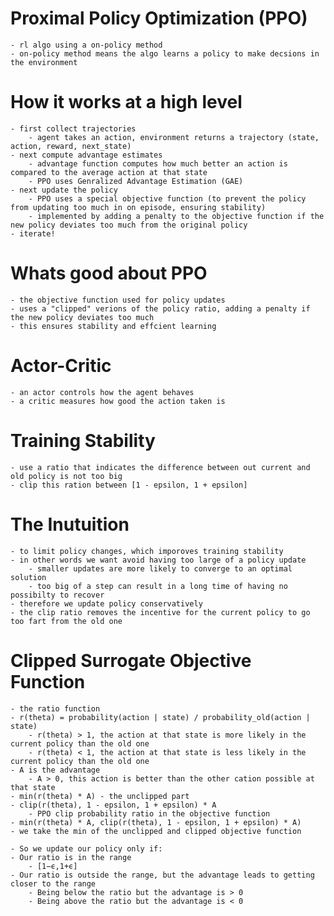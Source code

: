 # Proximal Policy Optimization (PPO)

    - rl algo using a on-policy method
    - on-policy method means the algo learns a policy to make decsions in the environment

# How it works at a high level

    - first collect trajectories
        - agent takes an action, environment returns a trajectory (state, action, reward, next_state)
    - next compute advantage estimates
        - advantage function computes how much better an action is compared to the average action at that state
        - PPO uses Genralized Advantage Estimation (GAE)
    - next update the policy
        - PPO uses a special objective function (to prevent the policy from updating too much in on episode, ensuring stability)
        - implemented by adding a penalty to the objective function if the new policy deviates too much from the original policy
    - iterate!

# Whats good about PPO

    - the objective function used for policy updates
    - uses a "clipped" verions of the policy ratio, adding a penalty if the new policy deviates too much
    - this ensures stability and effcient learning

# Actor-Critic

    - an actor controls how the agent behaves
    - a critic measures how good the action taken is

# Training Stability

    - use a ratio that indicates the difference between out current and old policy is not too big
    - clip this ration between [1 - epsilon, 1 + epsilon]

# The Inutuition

    - to limit policy changes, which imporoves training stability
    - in other words we want avoid having too large of a policy update
        - smaller updates are more likely to converge to an optimal solution
        - too big of a step can result in a long time of having no possibilty to recover
    - therefore we update policy conservatively
    - the clip ratio removes the incentive for the current policy to go too fart from the old one

# Clipped Surrogate Objective Function

    - the ratio function
    - r(theta) = probability(action | state) / probability_old(action | state)
        - r(theta) > 1, the action at that state is more likely in the current policy than the old one
        - r(theta) < 1, the action at that state is less likely in the current policy than the old one
    - A is the advantage
        - A > 0, this action is better than the other cation possible at that state
    - min(r(theta) * A) - the unclipped part
    - clip(r(theta), 1 - epsilon, 1 + epsilon) * A
        - PPO clip probability ratio in the objective function
    - min(r(theta) * A, clip(r(theta), 1 - epsilon, 1 + epsilon) * A)
    - we take the min of the unclipped and clipped objective function

    - So we update our policy only if:
    - Our ratio is in the range
        - [1−ϵ,1+ϵ]
    - Our ratio is outside the range, but the advantage leads to getting closer to the range
        - Being below the ratio but the advantage is > 0
        - Being above the ratio but the advantage is < 0
